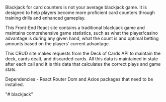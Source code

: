 Blackjack for card counters is not your average blackjack game.  It is designed to help players become more proficient card counters through training drills and enhanced gameplay.  

This Front-End React site contains a traditional blackjack game and maintains comprehensive game statistics, such as what the player/casino advantage is during any given hand, what the count is and optimal betting amounts based on the players' current advantage.

This  CRUD site makes requests from the Deck of Cards API to maintain the deck, cards dealt, and discarded cards.  All this data is maintained in state after each call and it is this data that calculates the correct plays and game stats.

Dependencies - React Router Dom and Axios packages that need to be installed.

"# blackjack" 
